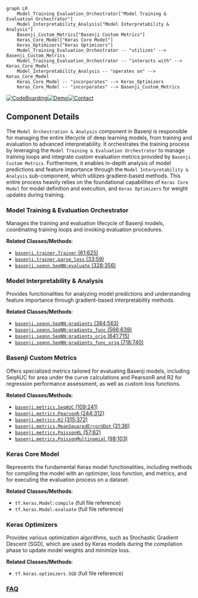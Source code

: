 ```mermaid
graph LR
    Model_Training_Evaluation_Orchestrator["Model Training & Evaluation Orchestrator"]
    Model_Interpretability_Analysis["Model Interpretability & Analysis"]
    Basenji_Custom_Metrics["Basenji Custom Metrics"]
    Keras_Core_Model["Keras Core Model"]
    Keras_Optimizers["Keras Optimizers"]
    Model_Training_Evaluation_Orchestrator -- "utilizes" --> Basenji_Custom_Metrics
    Model_Training_Evaluation_Orchestrator -- "interacts with" --> Keras_Core_Model
    Model_Interpretability_Analysis -- "operates on" --> Keras_Core_Model
    Keras_Core_Model -- "incorporates" --> Keras_Optimizers
    Keras_Core_Model -- "incorporates" --> Basenji_Custom_Metrics
```
[![CodeBoarding](https://img.shields.io/badge/Generated%20by-CodeBoarding-9cf?style=flat-square)](https://github.com/CodeBoarding/GeneratedOnBoardings)[![Demo](https://img.shields.io/badge/Try%20our-Demo-blue?style=flat-square)](https://www.codeboarding.org/demo)[![Contact](https://img.shields.io/badge/Contact%20us%20-%20contact@codeboarding.org-lightgrey?style=flat-square)](mailto:contact@codeboarding.org)

## Component Details

The `Model Orchestration & Analysis` component in Basenji is responsible for managing the entire lifecycle of deep learning models, from training and evaluation to advanced interpretability. It orchestrates the training process by leveraging the `Model Training & Evaluation Orchestrator` to manage training loops and integrate custom evaluation metrics provided by `Basenji Custom Metrics`. Furthermore, it enables in-depth analysis of model predictions and feature importance through the `Model Interpretability & Analysis` sub-component, which utilizes gradient-based methods. This entire process heavily relies on the foundational capabilities of `Keras Core Model` for model definition and execution, and `Keras Optimizers` for weight updates during training.

### Model Training & Evaluation Orchestrator
Manages the training and evaluation lifecycle of Basenji models, coordinating training loops and invoking evaluation procedures.


**Related Classes/Methods**:

- <a href="https://github.com/calico/basenji/blob/master/basenji/trainer.py#L61-L625" target="_blank" rel="noopener noreferrer">`basenji.trainer.Trainer` (61:625)</a>
- <a href="https://github.com/calico/basenji/blob/master/basenji/trainer.py#L33-L59" target="_blank" rel="noopener noreferrer">`basenji.trainer.parse_loss` (33:59)</a>
- <a href="https://github.com/calico/basenji/blob/master/basenji/seqnn.py#L328-L356" target="_blank" rel="noopener noreferrer">`basenji.seqnn.SeqNN:evaluate` (328:356)</a>


### Model Interpretability & Analysis
Provides functionalities for analyzing model predictions and understanding feature importance through gradient-based interpretability methods.


**Related Classes/Methods**:

- <a href="https://github.com/calico/basenji/blob/master/basenji/seqnn.py#L384-L563" target="_blank" rel="noopener noreferrer">`basenji.seqnn.SeqNN:gradients` (384:563)</a>
- <a href="https://github.com/calico/basenji/blob/master/basenji/seqnn.py#L566-L639" target="_blank" rel="noopener noreferrer">`basenji.seqnn.SeqNN:gradients_func` (566:639)</a>
- <a href="https://github.com/calico/basenji/blob/master/basenji/seqnn.py#L641-L715" target="_blank" rel="noopener noreferrer">`basenji.seqnn.SeqNN:gradients_orig` (641:715)</a>
- <a href="https://github.com/calico/basenji/blob/master/basenji/seqnn.py#L718-L740" target="_blank" rel="noopener noreferrer">`basenji.seqnn.SeqNN:gradients_func_orig` (718:740)</a>


### Basenji Custom Metrics
Offers specialized metrics tailored for evaluating Basenji models, including SeqAUC for area under the curve calculations and PearsonR and R2 for regression performance assessment, as well as custom loss functions.


**Related Classes/Methods**:

- <a href="https://github.com/calico/basenji/blob/master/basenji/metrics.py#L109-L241" target="_blank" rel="noopener noreferrer">`basenji.metrics.SeqAUC` (109:241)</a>
- <a href="https://github.com/calico/basenji/blob/master/basenji/metrics.py#L244-L312" target="_blank" rel="noopener noreferrer">`basenji.metrics.PearsonR` (244:312)</a>
- <a href="https://github.com/calico/basenji/blob/master/basenji/metrics.py#L315-L372" target="_blank" rel="noopener noreferrer">`basenji.metrics.R2` (315:372)</a>
- <a href="https://github.com/calico/basenji/blob/master/basenji/metrics.py#L31-L36" target="_blank" rel="noopener noreferrer">`basenji.metrics.MeanSquaredErrorUDot` (31:36)</a>
- <a href="https://github.com/calico/basenji/blob/master/basenji/metrics.py#L57-L62" target="_blank" rel="noopener noreferrer">`basenji.metrics.PoissonKL` (57:62)</a>
- <a href="https://github.com/calico/basenji/blob/master/basenji/metrics.py#L98-L103" target="_blank" rel="noopener noreferrer">`basenji.metrics.PoissonMultinomial` (98:103)</a>


### Keras Core Model
Represents the fundamental Keras model functionalities, including methods for compiling the model with an optimizer, loss function, and metrics, and for executing the evaluation process on a dataset.


**Related Classes/Methods**:

- `tf.keras.Model:compile` (full file reference)
- `tf.keras.Model:evaluate` (full file reference)


### Keras Optimizers
Provides various optimization algorithms, such as Stochastic Gradient Descent (SGD), which are used by Keras models during the compilation phase to update model weights and minimize loss.


**Related Classes/Methods**:

- `tf.keras.optimizers.SGD` (full file reference)




### [FAQ](https://github.com/CodeBoarding/GeneratedOnBoardings/tree/main?tab=readme-ov-file#faq)
